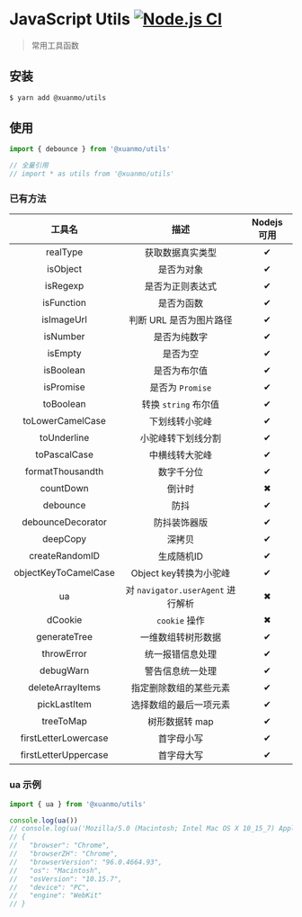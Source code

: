 # JavaScript Utils [![Node.js CI](https://github.com/D-xuanmo/utils/actions/workflows/node.js.yml/badge.svg?branch=main)](https://github.com/D-xuanmo/utils/actions/workflows/node.js.yml)

> 常用工具函数

## 安装

```bash
$ yarn add @xuanmo/utils
```

## 使用

```js
import { debounce } from '@xuanmo/utils'

// 全量引用
// import * as utils from '@xuanmo/utils'
```

### 已有方法

|工具名|描述|Nodejs 可用|
|:----:|:---:|:------:|
|realType|获取数据真实类型|✔|
|isObject|是否为对象|✔|
|isRegexp|是否为正则表达式|✔|
|isFunction|是否为函数|✔|
|isImageUrl|判断 URL 是否为图片路径|✔|
|isNumber|是否为纯数字|✔|
|isEmpty|是否为空|✔|
|isBoolean|是否为布尔值|✔|
|isPromise|是否为 `Promise`|✔|
|toBoolean|转换 `string` 布尔值|✔|
|toLowerCamelCase|下划线转小驼峰|✔|
|toUnderline|小驼峰转下划线分割|✔|
|toPascalCase|中横线转大驼峰|✔|
|formatThousandth|数字千分位|✔|
|countDown|倒计时|✖|
|debounce|防抖|✔|
|debounceDecorator|防抖装饰器版|✔|
|deepCopy|深拷贝|✔|
|createRandomID|生成随机ID|✔|
|objectKeyToCamelCase|Object key转换为小驼峰|✔|
|ua|对 `navigator.userAgent` 进行解析|✖|
|dCookie|`cookie` 操作|✖|
|generateTree|一维数组转树形数据|✔|
|throwError|统一报错信息处理|✔|
|debugWarn|警告信息统一处理|✔|
|deleteArrayItems|指定删除数组的某些元素|✔|
|pickLastItem|选择数组的最后一项元素|✔|
|treeToMap|树形数据转 map|✔|
|firstLetterLowercase|首字母小写|✔|
|firstLetterUppercase|首字母大写|✔|

### ua 示例

```js
import { ua } from '@xuanmo/utils'

console.log(ua())
// console.log(ua('Mozilla/5.0 (Macintosh; Intel Mac OS X 10_15_7) AppleWebKit/537.36 (KHTML, like Gecko) Chrome/96.0.4664.93 Safari/537.36'))
// {
//   "browser": "Chrome",
//   "browserZH": "Chrome",
//   "browserVersion": "96.0.4664.93",
//   "os": "Macintosh",
//   "osVersion": "10.15.7",
//   "device": "PC",
//   "engine": "WebKit"
// }
```